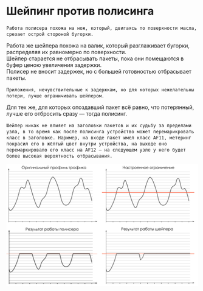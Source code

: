 # Шейпинг против полисинга

    Работа полисера похожа на нож, который, двигаясь по поверхности масла, срезает острой стороной бугорки.  
Работа же шейпера похожа на валик, который разглаживает бугорки, распределяя их равномерно по поверхности.  
Шейпер старается не отбрасывать пакеты, пока они помещаются в буфер ценою увеличения задержки.  
Полисер не вносит задержек, но с большей готовностью отбрасывает пакеты.   
  
    Приложения, нечувствительные к задержкам, но для которых нежелательны потери, лучше ограничивать шейпером.  
Для тех же, для которых опоздавший пакет всё равно, что потерянный, лучше его отбросить сразу — тогда полисинг.  
  
    Шейпер никак не влияет на заголовки пакетов и их судьбу за пределами узла, в то время как после полисинга устройство может перемарикровать класс в заголовке. Наример, на входе пакет имел класс AF11, метеринг покрасил его в жёлтый цвет внутри устройства, на выходе оно перемаркировало его класс на AF12 — на следующем узле у него будет более высокая вероятность отбрасывания. 

![](../../.gitbook/assets/image.png)

